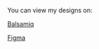 You can view my designs on:

[Balsamiq](https://balsamiq.cloud/sc7a1kz/pye7rmm)

[Figma](https://www.figma.com/file/Ujby5WLZ6EN4a0Kbf3Vw2c/TreeListings?type=design&node-id=91%3A20&mode=design&t=Uz4rnmq3kO7Qcl4G-1)

